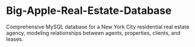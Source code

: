# Big-Apple-Real-Estate-Database
Comprehensive MySQL database for a New York City residential real estate agency, modeling relationships between agents, properties, clients, and leases.
